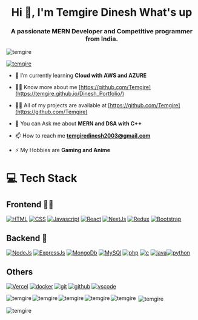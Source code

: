 <h1 align="center">Hi 👋, I'm Temgire Dinesh What's up</h1>
<h3 align="center">A passionate MERN Developer and Competitive programmer from India.</h3>

<p align="left"> <img src="https://komarev.com/ghpvc/?username=temgire&label=Profile%20views&color=0e75b6&style=flat" alt="temgire" /> </p>

<p align="left"> <a href="https://github.com/ryo-ma/github-profile-trophy"><img src="https://github-profile-trophy.vercel.app/?username=temgire" alt="temgire" /></a> </p>

- 🌱 I’m currently learning **Cloud with AWS and AZURE**

-  👨‍💻 Know more about me  [https://github.com/Temgire](https://temgire.github.io/Dinesh_Portfolio/)

- 👨‍💻 All of my projects are available at [https://github.com/Temgire](https://github.com/Temgire)

- 💬 You can Ask me about **MERN and DSA with C++**

- 📫 How to reach me **temgiredinesh2003@gmail.com**

- ⚡ My Hobbies are **Gaming and Anime**
# 💻 Tech Stack

## Frontend 🧑‍💻

[![HTML](https://skillicons.dev/icons?i=html&perline=3)](https://skillicons.dev)
[![CSS](https://skillicons.dev/icons?i=css&perline=3)](https://skillicons.dev)
[![Javascript](https://skillicons.dev/icons?i=javascript&perline=3)](https://skillicons.dev)
[![React](https://skillicons.dev/icons?i=react&perline=3)](https://skillicons.dev)
[![NextJs](https://skillicons.dev/icons?i=nextjs&perline=3)](https://skillicons.dev)
[![Redux](https://skillicons.dev/icons?i=redux&perline=3)](https://skillicons.dev)
[![Bootstrap](https://skillicons.dev/icons?i=bootstrap&perline=3)](https://skillicons.dev)

## Backend 🤕

[![NodeJs](https://skillicons.dev/icons?i=nodejs&perline=3)](https://skillicons.dev)
[![ExpressJs](https://skillicons.dev/icons?i=express&perline=3)](https://skillicons.dev)
[![MongoDb](https://skillicons.dev/icons?i=mongodb&perline=3)](https://skillicons.dev)
[![MySQl](https://skillicons.dev/icons?i=mysql&perline=3)](https://skillicons.dev)
[![php](https://skillicons.dev/icons?i=php&perline=3)](https://skillicons.dev)
[![c](https://skillicons.dev/icons?i=c&perline=3)](https://skillicons.dev)
[![java](https://skillicons.dev/icons?i=java&perline=3)](https://skillicons.dev)[![python](https://skillicons.dev/icons?i=python&perline=3)](https://skillicons.dev)

## Others

[![Vercel](https://skillicons.dev/icons?i=vercel&perine=3)](https://skillicons.dev)
[![docker](https://skillicons.dev/icons?i=docker&perline=3)](https://skillicons.dev)
[![git](https://skillicons.dev/icons?i=git&perline=3)](https://skillicons.dev)
[![github](https://skillicons.dev/icons?i=github&perline=3)](https://skillicons.dev)
[![vscode](https://skillicons.dev/icons?i=vscode&perline=3)](https://skillicons.dev)




<p><img align="left" src="https://github-readme-stats.vercel.app/api/top-langs?username=temgire&show_icons=true&locale=en&layout=compact" alt="temgire" /></p>

<p><img align="left" src="https://github-readme-stats.vercel.app/api/top-langs?username=temgire&show_icons=true&locale=en&layout=compact" alt="temgire" /></p>

<p><img align="left" src="https://github-readme-stats.vercel.app/api/top-langs?username=temgire&show_icons=true&locale=en&layout=compact" alt="temgire" /></p>

<p><img align="left" src="https://github-readme-stats.vercel.app/api/top-langs?username=temgire&show_icons=true&locale=en&layout=compact" alt="temgire" /></p>


<p><img align="left" src="https://github-readme-stats.vercel.app/api/top-langs?username=temgire&show_icons=true&locale=en&layout=compact" alt="temgire" /></p>

<p>&nbsp;<img align="center" src="https://github-readme-stats.vercel.app/api?username=temgire&show_icons=true&locale=en" alt="temgire" /></p>

<p><img align="center" src="https://github-readme-streak-stats.herokuapp.com/?user=temgire&" alt="temgire" /></p>

